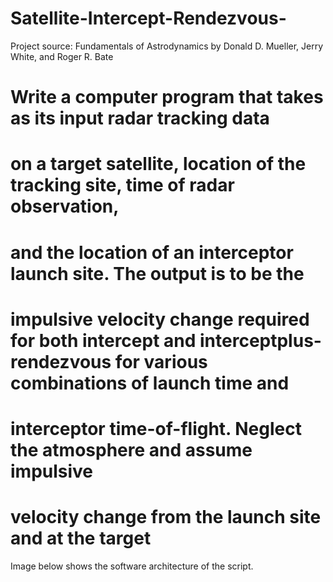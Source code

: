 # Satellite-Intercept-Rendezvous-

Project source: Fundamentals of Astrodynamics by Donald D. Mueller, Jerry White, and Roger R. Bate

# Write a computer program that takes as its input radar tracking data
# on a target satellite, location of the tracking site, time of radar observation,
# and the location of an interceptor launch site. The output is to be the
# impulsive velocity change required for both intercept and interceptplus-rendezvous for various combinations of launch time and
# interceptor time-of-flight. Neglect the atmosphere and assume impulsive
# velocity change from the launch site and at the target

Image below shows the software architecture of the script.

